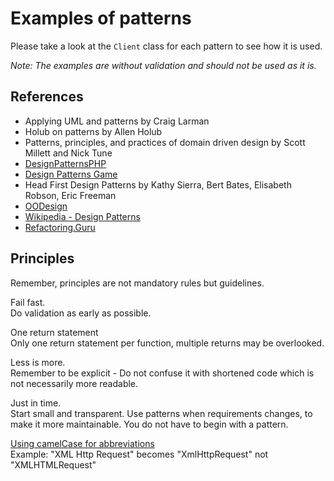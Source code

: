 # Examples of patterns

Please take a look at the `Client` class for each pattern to see how it is used.

*Note: The examples are without validation and should not be used as it is.*

## References

* Applying UML and patterns by Craig Larman
* Holub on patterns by Allen Holub
* Patterns, principles, and practices of domain driven design by Scott Millett and Nick Tune
* [DesignPatternsPHP](https://designpatternsphp.readthedocs.io/en/latest/README.html)
* [Design Patterns Game](https://designpatternsgame.com/patterns)
* Head First Design Patterns by Kathy Sierra, Bert Bates, Elisabeth Robson, Eric Freeman
* [OODesign](https://www.oodesign.com/)
* [Wikipedia - Design Patterns](https://en.wikipedia.org/wiki/Design_Patterns)
* [Refactoring.Guru](https://refactoring.guru/design-patterns)

## Principles

Remember, principles are not mandatory rules but guidelines.

Fail fast. <br>
Do validation as early as possible.

One return statement <br>
Only one return statement per function, multiple returns may be overlooked.

Less is more. <br>
Remember to be explicit - Do not confuse it with shortened code which is not necessarily more readable.

Just in time. <br>
Start small and transparent. Use patterns when requirements changes, to make it more maintainable. You do not have to begin with a pattern.

[Using camelCase for abbreviations](https://medium.com/fantageek/using-camelcase-for-abbreviations-232eb67d872) <br>
Example: "XML Http Request" becomes "XmlHttpRequest" not "XMLHTMLRequest"
